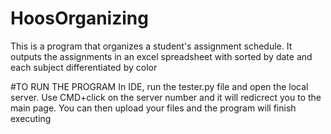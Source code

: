 # HoosOrganizing

This is a program that organizes a student's assignment schedule. It outputs the assignments in an excel spreadsheet with sorted by date and each subject differentiated by color

#TO RUN THE PROGRAM
In IDE, run the tester.py file and open the local server. Use CMD+click on the server number and it will redicrect you to the main page. You can then upload your files and the program will finish executing

